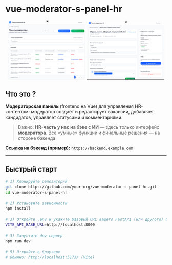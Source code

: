 # vue-moderator-s-panel-hr

<p align="center">
  <img src="public/cover1.png" alt="Обложка 1" width="48%" />
  <img src="public/cover2.png" alt="Обложка 2" width="48%" />
</p>

## Что это ?

**Модераторская панель** (frontend на Vue) для управления HR-контентом: модератор создаёт и редактирует вакансии, добавляет кандидатов, управляет статусами и комментариями.  
> Важно: **HR-часть у нас на бэке с ИИ** — здесь только интерфейс **модератора**. Все «умные» функции и финальные решения — на стороне бэкенда.

**Ссылка на бэкенд (пример):** `https://backend.example.com`  

---

## Быстрый старт 

```bash
# 1) Клонируйте репозиторий
git clone https://github.com/your-org/vue-moderator-s-panel-hr.git
cd vue-moderator-s-panel-hr

# 2) Установите зависимости
npm install

# 3) Откройте .env и укажите базовый URL вашего FastAPI (или другого) бэкенда:
VITE_API_BASE_URL=http://localhost:8000

# 3) Запустите dev-сервер
npm run dev

# 5) Откройте в браузере
# Обычно: http://localhost:5173/ (Vite)
```


